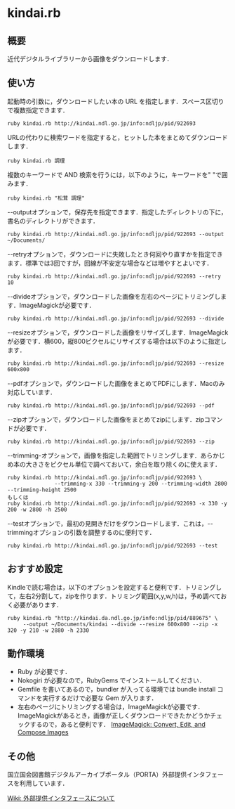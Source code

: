 kindai.rb
=========

概要
------

近代デジタルライブラリーから画像をダウンロードします．

使い方
------

起動時の引数に，ダウンロードしたい本の URL を指定します．スペース区切りで複数指定できます．

    ruby kindai.rb http://kindai.ndl.go.jp/info:ndljp/pid/922693

URLの代わりに検索ワードを指定すると，ヒットした本をまとめてダウンロードします．

    ruby kindai.rb 調理

複数のキーワードで AND 検索を行うには，以下のように，キーワードを" "で囲みます．

    ruby kindai.rb "松茸 調理"

 --outputオプションで，保存先を指定できます．指定したディレクトリの下に，書名のディレクトリができます．

    ruby kindai.rb http://kindai.ndl.go.jp/info:ndljp/pid/922693 --output ~/Documents/

 --retryオプションで，ダウンロードに失敗したとき何回やり直すかを指定できます．標準では3回ですが，回線が不安定な場合などは増やすとよいです．

    ruby kindai.rb http://kindai.ndl.go.jp/info:ndljp/pid/922693 --retry 10

 --divideオプションで，ダウンロードした画像を左右のページにトリミングします．ImageMagickが必要です．

    ruby kindai.rb http://kindai.ndl.go.jp/info:ndljp/pid/922693 --divide

 --resizeオプションで，ダウンロードした画像をリサイズします．ImageMagickが必要です．横600，縦800ピクセルにリサイズする場合は以下のように指定します．

    ruby kindai.rb http://kindai.ndl.go.jp/info:ndljp/pid/922693 --resize 600x800

 --pdfオプションで，ダウンロードした画像をまとめてPDFにします．Macのみ対応しています．

    ruby kindai.rb http://kindai.ndl.go.jp/info:ndljp/pid/922693 --pdf

 --zipオプションで，ダウンロードした画像をまとめてzipにします．zipコマンドが必要です．

    ruby kindai.rb http://kindai.ndl.go.jp/info:ndljp/pid/922693 --zip

 --trimming-オプションで，画像を指定した範囲でトリミングします．あらかじめ本の大きさをピクセル単位で調べておいて，余白を取り除くのに使えます．

    ruby kindai.rb http://kindai.ndl.go.jp/info:ndljp/pid/922693 \
                   --trimming-x 330 --trimming-y 200 --trimming-width 2800 --trimming-height 2500
    もしくは
    ruby kindai.rb http://kindai.ndl.go.jp/info:ndljp/pid/922693 -x 330 -y 200 -w 2800 -h 2500

 --testオプションで，最初の見開きだけをダウンロードします．これは，--trimmingオプションの引数を調整するのに便利です．

    ruby kindai.rb http://kindai.ndl.go.jp/info:ndljp/pid/922693 --test

おすすめ設定
------------

Kindleで読む場合は，以下のオプションを設定すると便利です．トリミングして，左右2分割して，zipを作ります．トリミング範囲(x,y,w,h)は，予め調べておく必要があります．

    ruby kindai.rb "http://kindai.da.ndl.go.jp/info:ndljp/pid/889675" \
         --output ~/Documents/kindai --divide --resize 600x800 --zip -x 320 -y 210 -w 2880 -h 2330

動作環境
--------

* Ruby が必要です．
* Nokogiri が必要なので，RubyGems でインストールしてください．
* Gemfile を書いてあるので，bundler が入ってる環境では bundle install コマンドを実行するだけで必要な Gem が入ります．
* 左右のページにトリミングする場合は，ImageMagickが必要です．ImageMagickがあるとき，画像が正しくダウンロードできたかどうかチェックするので，あると便利です．
[ImageMagick: Convert, Edit, and Compose Images](http://www.imagemagick.org/script/index.php)

その他
------
国立国会図書館デジタルアーカイブポータル（PORTA）外部提供インタフェースを利用しています．

[Wiki: 外部提供インタフェースについて](http://porta.ndl.go.jp/wiki/Wiki.jsp?page=%E5%A4%96%E9%83%A8%E6%8F%90%E4%BE%9B%E3%82%A4%E3%83%B3%E3%82%BF%E3%83%95%E3%82%A7%E3%83%BC%E3%82%B9%E3%81%AB%E3%81%A4%E3%81%84%E3%81%A6)
